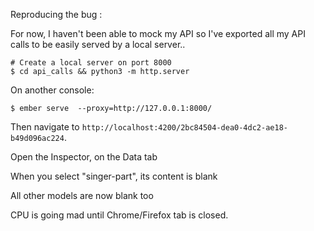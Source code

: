 Reproducing the bug :

For now, I haven't been able to mock my API so I've exported all my API calls to be easily served by a local server..

```console
# Create a local server on port 8000
$ cd api_calls && python3 -m http.server
```

On another console:
```console
$ ember serve  --proxy=http://127.0.0.1:8000/
```

Then navigate to ``http://localhost:4200/2bc84504-dea0-4dc2-ae18-b49d096ac224``.

Open the Inspector, on the Data tab

When you select "singer-part", its content is blank

All other models are now blank too

CPU is going mad until Chrome/Firefox tab is closed.
